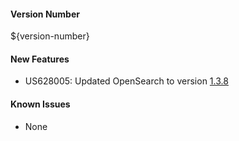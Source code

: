 #### Version Number
${version-number}

#### New Features
- US628005: Updated OpenSearch to version [1.3.8](https://opensearch.org/versions/opensearch-1-3-8.html)

#### Known Issues
- None

